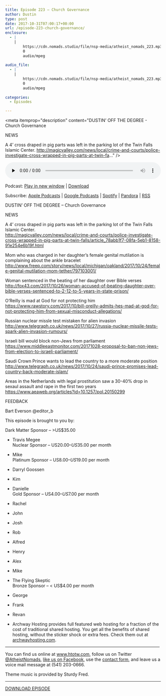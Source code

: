 ```yaml
---
title: Episode 223 – Church Governance
author: Dustin
type: post
date: 2017-10-31T07:00:17+00:00
url: /episode-223-church-governance/
enclosure:
  - |
    |
        https://cdn.nomads.studio/file/nsp-media/atheist_nomads_223.mp3
        0
        audio/mpeg
        
audio_file:
  - |
    |
        https://cdn.nomads.studio/file/nsp-media/atheist_nomads_223.mp3
        0
        audio/mpeg
        
categories:
  - Episodes

---
```

<div itemscope itemtype="http://schema.org/AudioObject">
  <meta itemprop="name" content="Episode 223 &#8211; Church Governance" />
  
  <meta itemprop="uploadDate" content="2017-10-31T01:00:17-06:00" />
  
  <meta itemprop="encodingFormat" content="audio/mpeg" />
  
  <meta itemprop="description" content="DUSTIN’ OFF THE DEGREE - Church Governance

NEWS

A 4’ cross draped in pig parts was left in the parking lot of the Twin Falls Islamic Center.
http://magicvalley.com/news/local/crime-and-courts/police-investigate-cross-wrapped-in-pig-parts-at-twin-fa..." />
  
  <meta itemprop="contentUrl" content="https://dts.podtrac.com/redirect.mp3/cdn.nomads.studio/file/nsp-media/atheist_nomads_223.mp3" />
  </p> 
  
  <div class="powerpress_player" id="powerpress_player_8486">
    <audio class="wp-audio-shortcode" id="audio-1645-230" preload="none" style="width: 100%;" controls="controls"><source type="audio/mpeg" src="https://dts.podtrac.com/redirect.mp3/cdn.nomads.studio/file/nsp-media/atheist_nomads_223.mp3?_=230" /><a href="https://dts.podtrac.com/redirect.mp3/cdn.nomads.studio/file/nsp-media/atheist_nomads_223.mp3">https://dts.podtrac.com/redirect.mp3/cdn.nomads.studio/file/nsp-media/atheist_nomads_223.mp3</a></audio>
  </div>
</div>

<p class="powerpress_links powerpress_links_mp3">
  Podcast: <a href="https://dts.podtrac.com/redirect.mp3/cdn.nomads.studio/file/nsp-media/atheist_nomads_223.mp3" class="powerpress_link_pinw" target="_blank" title="Play in new window" onclick="return powerpress_pinw('https://htotw.com/?powerpress_pinw=1645-podcast');" rel="nofollow">Play in new window</a> | <a href="https://dts.podtrac.com/redirect.mp3/cdn.nomads.studio/file/nsp-media/atheist_nomads_223.mp3" class="powerpress_link_d" title="Download" rel="nofollow" download="atheist_nomads_223.mp3">Download</a>
</p>

<p class="powerpress_links powerpress_subscribe_links">
  Subscribe: <a href="https://podcasts.apple.com/us/podcast/humanists-take-on-the-world/id530050098?mt=2&ls=1" class="powerpress_link_subscribe powerpress_link_subscribe_itunes" target="_blank" title="Subscribe on Apple Podcasts" rel="nofollow">Apple Podcasts</a> | <a href="https://www.google.com/podcasts?feed=aHR0cDovL2F0aGVpc3Rub21hZHMubGlic3luLmNvbS9yc3M%3D" class="powerpress_link_subscribe powerpress_link_subscribe_googleplay" target="_blank" title="Subscribe on Google Podcasts" rel="nofollow">Google Podcasts</a> | <a href="https://open.spotify.com/show/3LzK2xZGike6Tc1GEMtMbr?si=LieN9SNuTpq96smuaUsH8A" class="powerpress_link_subscribe powerpress_link_subscribe_spotify" target="_blank" title="Subscribe on Spotify" rel="nofollow">Spotify</a> | <a href="https://www.pandora.com/podcast/atheist-nomads/PC:10122?corr=62071012&part=ug" class="powerpress_link_subscribe powerpress_link_subscribe_pandora" target="_blank" title="Subscribe on Pandora" rel="nofollow">Pandora</a> | <a href="https://htotw.com/feed/podcast/" class="powerpress_link_subscribe powerpress_link_subscribe_rss" target="_blank" title="Subscribe via RSS" rel="nofollow">RSS</a>
</p>

<CENTER>
</CENTER>DUSTIN’ OFF THE DEGREE &#8211; Church Governance

NEWS

A 4’ cross draped in pig parts was left in the parking lot of the Twin Falls Islamic Center.  
<http://magicvalley.com/news/local/crime-and-courts/police-investigate-cross-wrapped-in-pig-parts-at-twin-falls/article_78abb1f7-08fa-5eb1-8158-91e254e6b19f.html>

Mom who was charged in her daughter’s female genital mutilation is complaining about the ankle bracelet  
 <http://www.freep.com/story/news/local/michigan/oakland/2017/10/24/female-genital-mutilation-mom-tether/797103001/>

Woman sentenced in the beating of her daughter over Bible verses  
 <http://fox43.com/2017/10/26/woman-accused-of-beating-daughter-over-bible-verses-sentenced-to-2-12-to-5-years-in-state-prison/>

O’Reilly is mad at God for not protecting him  
<https://www.rawstory.com/2017/10/bill-oreilly-admits-hes-mad-at-god-for-not-protecting-him-from-sexual-misconduct-allegations/>

Russian nuclear missle test mistaken for alien invasion  
<http://www.telegraph.co.uk/news/2017/10/27/russia-nuclear-missile-tests-spark-alien-invasion-rumours/>

Israeli bill would block non-Jews from parliament  
<https://www.middleeastmonitor.com/20171028-proposal-to-ban-non-jews-from-election-to-israeli-parliament/>

Saudi Crown Prince wants to lead the country to a more moderate position  
<http://www.telegraph.co.uk/news/2017/10/24/saudi-prince-promises-lead-country-back-moderate-islam/>

Areas in the Netherlands with legal prostitution saw a 30-40% drop in sexaul assault and rape in the first two years  
<https://www.aeaweb.org/articles?id=10.1257/pol.20150299>

FEEDBACK

Bart Everson @editor_b

This episode is brought to you by:

Dark Matter Sponsor – >US$35.00  
* Travis Megee  
Nuclear Sponsor – US$20.00 – US$35.00 per month  
* Mike  
Platinum Sponsor – US$8.00 – US$19.00 per month  
* Darryl Goossen  
* Kim  
* Danielle  
Gold Sponsor – US$4.00 – US$7.00 per month  
* Rachel  
* John  
* Josh  
* Rob  
* Alfred  
* Henry  
* Alex  
* Mike  
* The Flying Skeptic  
Bronze Sponsor – < US$4.00 per month  
* George  
* Frank  
* Revan

* Archway Hosting provides full featured web hosting for a fraction of the cost of traditional shared hosting. You get all the benefits of shared hosting, without the sticker shock or extra fees. Check them out at <a href="http://archwayhosting.com/" target="_blank" rel="noopener">archwayhosting.com</a>.

<hr width="500" />

You can find us online at <a href="https://www.htotw.com/" target="_blank" rel="noopener">www.htotw.com</a>, follow us on Twitter <a href="https://htotw.com/twitter" target="_blank" rel="noopener">@AtheistNomads</a>, <a href="https://htotw.com/facebook" target="_blank" rel="noopener">like us on Facebook</a>, use the [contact form](https://htotw.com/contact), and leave us a voice mail message at (541) 203-0666.

Theme music is provided by Sturdy Fred.

<hr width="”500”" />

[DOWNLOAD EPISODE][1]

 [1]: https://dts.podtrac.com/redirect.mp3/cdn.nomads.studio/file/nsp-media/atheist_nomads_223.mp3